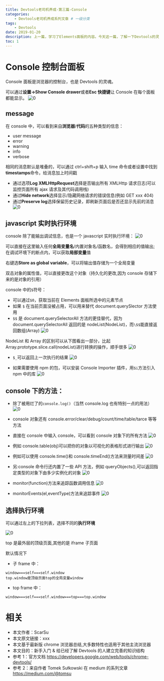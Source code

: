 ```yaml
---
title: Devtools老司机养成-第三篇-Console
categories:
    - Devtools老司机养成系列文章 # 一级分类
tags:
    - Devtools
date: 2019-01-20
description: 上一篇，学习了Elements面板的内容。今天这一篇，了解一下Devtools的灵魂人物：Console
toc: 1
---
```


# Console 控制台面板

Console 面板是浏览器的控制台，也是 Devtools 的灵魂。

可以通过**设置->Show Console drawer**或者**Esc 快捷键**让 Console 在每个面板都能显示。
![0](../images/devtools/100.png)

## message

在 console 中，可以看到来自**浏览器**/**代码**的五种类型的信息：

-   user message
-   error
-   warning
-   info
-   verbose

相同的消息默认是堆叠的，可以通过 ctrl+shift+p 输入 time 命令或者设置中找到**timestamps**命令，给消息加上时间戳

-   通过选项**Log XMLHttpRequest**选择是否输出所有 XMLHttp 请求日志(可以监控页面所有 ajax 请求及其代码调用栈)
-   通过**Hide network**选择显示/隐藏网络请求的错误信息(例如 GET xxx 404)
-   通过**Preserve log**选择保留历史记录，即刷新页面后是否还显示先前的消息
    ![0](../images/devtools/110.png)

## javascript 实时执行环境

console 除了能输出调试信息，也是一个 javascript 实时执行环境：
![0](../images/devtools/120.png)

可以直接在这里输入任何**全局变量名**/内置对象名/函数名，会得到相应的值输出;在调试环境下的断点内，可以获取**局部变量**值

右键选**Store as global variable**，可以将输出值存储为一个全局变量

双击对象的属性值，可以直接更改这个对象（持久化的更改,因为 console 存储下来的是对象的引用）

console 中的`$`符号：

-   可以通过`$0`，获取当前在 Elements 面板所选中的元素节点
-   如果 `$` 在当前页面没被占用，可以用来替代 document.querySlector 方法使用
-   `$$` 是 document.querySelectorAll 方法的更佳替代，因为 document.querySelectorAll 返回的是 nodeList(NodeList)，而`\$$`能直接返回数组(Array)
    ![0](../images/devtools/131.png)

NodeList 和 Array 的区别可以从下图看出一部分，比起 Array.prototype.slice.call(nodeList)进行转换的操作，顺手很多
![0](../images/devtools/130.png)

-   `$_`可以返回上一次执行的结果
    ![0](../images/devtools/132.png)

-   如果需要使用 npm 的包，可以安装 Console Importer 插件，用`$i`方法引入 npm 中的库
    ![0](../images/devtools/133.gif)

## console 下的方法：

-   除了被用烂了的`console.log()`（当然 console.log 也有特别一点的用法）
    ![0](../images/devtools/191.png)

-   console 对象还有 console.error/clear/debug/count/time/table/tarce 等等方法
-   直接在 console 中输入 console，可以看到 console 对象下的所有方法
    ![0](../images/devtools/140.png)

-   例如 console.table(obj)可以把你的对象以可视化的表格形式进行输出
    ![0](../images/devtools/135.gif)

-   例如可以使用 console.time()和 console.timeEnd()方法来测量时间差
    ![0](../images/devtools/160.png)

-   另:console 命令行还内置了一些 API 方法，例如 queryObjects(),可以返回指定类型的对象下由多少实例化的对象
    ![0](../images/devtools/170.png)

-   monitor(function)方法来追踪函数调用信息
    ![0](../images/devtools/180.png)

-   monitorEvents(el,eventType)方法来追踪事件
    ![0](../images/devtools/190.png)

## 选择执行环境

可以通过左上的下拉列表，选择不同的**执行环境**

![0](../images/devtools/120.png)

top 是最外层的顶级页面,其他的是 iframe 子页面

默认情况下

-   子 frame 中：

```
window===self===self.window
top.window是顶级页面top的全局变量window
```

-   top frame 中：

```
window===self===self.window===top===top.window
```

# 相关

-   本文作者：ScarSu
-   本文原文链接：xxx
-   本文基于最新版 chrome 浏览器总结,大多数特性也适用于其他主流浏览器
-   本文目的：新手入门 & 给已经了解 Devtools 的人建立完善的知识结构
-   参考 1：官方文档 https://developers.google.com/web/tools/chrome-devtools/
-   参考 2：来自作者 Tomek Sułkowski 在 medium 的系列文章 https://medium.com/@tomsu
